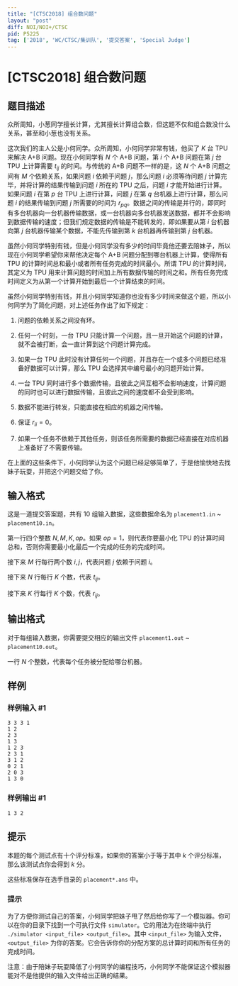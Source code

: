 ```yaml
---
title: "[CTSC2018] 组合数问题"
layout: "post"
diff: NOI/NOI+/CTSC
pid: P5225
tag: ['2018', 'WC/CTSC/集训队', '提交答案', 'Special Judge']
---
```

# [CTSC2018] 组合数问题
## 题目描述

众所周知，小葱同学擅长计算，尤其擅长计算组合数，但这题不仅和组合数没什么关系，甚至和小葱也没有关系。

这次我们的主人公是小何同学。众所周知，小何同学非常有钱，他买了 $K$ 台 TPU 来解决 A+B 问题。现在小何同学有 $N$ 个 A+B 问题，第 $i$ 个 A+B 问题在第 $j$ 台 TPU 上计算需要 $t_{i j}$ 的时间。与传统的 A+B 问题不一样的是，这 $N$ 个 A+B 问题之间有 $M$ 个依赖关系，如果问题 $i$ 依赖于问题 $j$，那么问题 $i$ 必须等待问题 $j$ 计算完毕，并将计算的结果传输到问题 $i$ 所在的 TPU 之后，问题 $i$ 才能开始进行计算。如果问题 $i$ 在第 $p$ 台 TPU 上进行计算，问题 $j$ 在第 $q$ 台机器上进行计算，那么问题 $i$ 的结果传输到问题 $j$ 所需要的时间为 $r_{p q}$。数据之间的传输是并行的，即同时有多台机器向一台机器传输数据，或一台机器向多台机器发送数据，都并不会影响到数据传输的速度；但我们规定数据的传输是不能转发的，即如果要从第 $i$ 台机器向第 $j$ 台机器传输某个数据，不能先传输到第 $k$ 台机器再传输到第 $j$ 台机器。

虽然小何同学特别有钱，但是小何同学没有多少的时间毕竟他还要去陪妹子，所以现在小何同学希望你来帮他决定每个 A+B 问题分配到哪台机器上计算，使得所有 TPU 的计算时间总和最小或者所有任务完成的时间最小。所谓 TPU 的计算时间，其定义为 TPU 用来计算问题的时间加上所有数据传输的时间之和。所有任务完成时间定义为从第一个计算开始到最后一个计算结束的时间。

虽然小何同学特别有钱，并且小何同学知道你也没有多少时间来做这个题，所以小何同学为了简化问题，对上述任务作出了如下规定：

1. 问题的依赖关系之间没有环。

2. 任何一个时刻，一台 TPU 只能计算一个问题，且一旦开始这个问题的计算，就不会被打断，会一直计算到这个问题计算完成。

3. 如果一台 TPU 此时没有计算任何一个问题，并且存在一个或多个问题已经准备好数据可以计算，那么 TPU 会选择其中编号最小的问题开始计算。

4. 一台 TPU 同时进行多个数据传输，且彼此之间互相不会影响速度，计算问题的同时也可以进行数据传输，且彼此之间的速度都不会受到影响。

5. 数据不能进行转发，只能直接在相应的机器之间传输。

6. 保证 $r_{ii} = 0$。

7. 如果一个任务不依赖于其他任务，则该任务所需要的数据已经直接在对应机器上准备好了不需要传输。

在上面的这些条件下，小何同学认为这个问题已经足够简单了，于是他愉快地去找妹子玩耍，并把这个问题交给了你。
## 输入格式

这是一道提交答案题，共有 $10$ 组输入数据，这些数据命名为 `placement1.in` ~ `placement10.in`。

第一行四个整数 $N, M, K, op$。如果 $op = 1$，则代表你要最小化 TPU 的计算时间总和，否则你需要最小化最后一个完成的任务的完成时间。

接下来 $M$ 行每行两个数 $i, j$，代表问题 $j$ 依赖于问题 $i$。

接下来 $N$ 行每行 $K$ 个数，代表 $t_{i j}$。

接下来 $K$ 行每行 $K$ 个数，代表 $r_{i j}$。
## 输出格式

对于每组输入数据，你需要提交相应的输出文件 `placement1.out` ~ `placement10.out`。

一行 $N$ 个整数，代表每个任务被分配给哪台机器。
## 样例

### 样例输入 #1
```
3 3 3 1
1 2
2 3
1 3
1 2 3
2 3 1
3 1 2
0 2 1
2 0 3
1 3 0

```
### 样例输出 #1
```
1 3 2
```
## 提示

本题的每个测试点有十个评分标准，如果你的答案小于等于其中 $k$ 个评分标准，那么该测试点你会得到 $k$ 分。

这些标准保存在选手目录的 `placement*.ans` 中。

### 提示
为了方便你测试自己的答案，小何同学把妹子甩了然后给你写了一个模拟器。你可以在你的目录下找到一个可执行文件 `simulator`。它的用法为在终端中执行 `./simulator <input_file> <output_file>`。其中 `<input_file>` 为输入文件，`<output_file>` 为你的答案。它会告诉你你的分配方案的总计算时间和所有任务的完成时间。

注意：由于陪妹子玩耍降低了小何同学的编程技巧，小何同学不能保证这个模拟器能对不是他提供的输入文件给出正确的结果。
